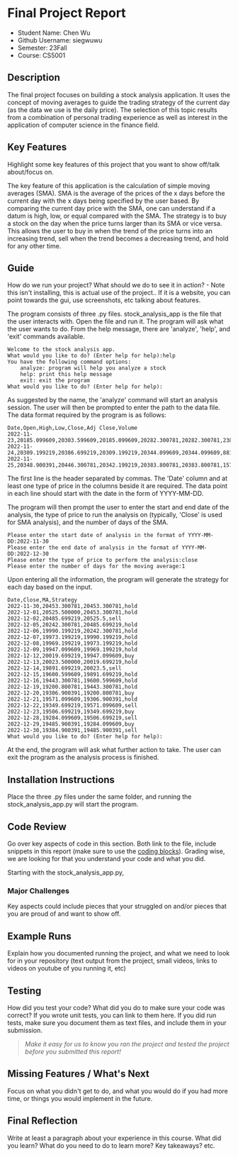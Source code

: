 # Final Project Report

* Student Name: Chen Wu
* Github Username: siegwuwu
* Semester: 23Fall
* Course: CS5001



## Description 
The final project focuses on building a stock analysis application. It uses the concept of moving averages to guide the trading strategy of the current day (as the data we use is the daily price). The selection of this topic results from a combination of personal trading experience as well as interest in the application of computer science in the finance field.

## Key Features
Highlight some key features of this project that you want to show off/talk about/focus on. 

The key feature of this application is the calculation of simple moving averages (SMA). SMA is the average of the prices of the x days before the current day with the x days being specified by the user based. By comparing the current day price with the SMA, one can understand if a datum is high, low, or equal compared with the SMA. The strategy is to buy a stock on the day when the price turns larger than its SMA or vice versa. This allows the user to buy in when the trend of the price turns into an increasing trend, sell when the trend becomes a decreasing trend, and hold for any other time.

## Guide
How do we run your project? What should we do to see it in action? - Note this isn't installing, this is actual use of the project.. If it is a website, you can point towards the gui, use screenshots, etc talking about features. 

The program consists of three .py files. stock_analysis_app is the file that the user interacts with. Open the file and run it. The program will ask what the user wants to do. From the help message, there are 'analyze', 'help', and 'exit' commands available. 
```
Welcome to the stock analysis app.
What would you like to do? (Enter help for help):help
You have the following command options:
    analyze: program will help you analyze a stock
    help: print this help message
    exit: exit the program
What would you like to do? (Enter help for help):
```
As suggested by the name, the 'analyze' command will start an analysis session. The user will then be prompted to enter the path to the data file. The data format required by the program is as follows:

```
Date,Open,High,Low,Close,Adj Close,Volume
2022-11-23,20185.099609,20303.599609,20185.099609,20282.300781,20282.300781,238316600
2022-11-24,20309.199219,20386.699219,20309.199219,20344.099609,20344.099609,88111700
2022-11-25,20348.900391,20446.300781,20342.199219,20383.800781,20383.800781,157063000
```
The first line is the header separated by commas. The 'Date' column and at least one type of price in the columns beside it are required. The data point in each line should start with the date in the form of YYYY-MM-DD. 

The program will then prompt the user to enter the start and end date of the analysis, the type of price to run the analysis on (typically, 'Close' is used for SMA analysis), and the number of days of the SMA.

```
Please enter the start date of analysis in the format of YYYY-MM-DD:2022-11-30
Please enter the end date of analysis in the format of YYYY-MM-DD:2022-12-30
Please enter the type of price to perform the analysis:close
Please enter the number of days for the moving average:1
```
Upon entering all the information, the program will generate the strategy for each day based on the input. 
```
Date,Close,MA,Strategy
2022-11-30,20453.300781,20453.300781,hold
2022-12-01,20525.500000,20453.300781,hold
2022-12-02,20485.699219,20525.5,sell
2022-12-05,20242.300781,20485.699219,hold
2022-12-06,19990.199219,20242.300781,hold
2022-12-07,19973.199219,19990.199219,hold
2022-12-08,19969.199219,19973.199219,hold
2022-12-09,19947.099609,19969.199219,hold
2022-12-12,20019.699219,19947.099609,buy
2022-12-13,20023.500000,20019.699219,hold
2022-12-14,19891.699219,20023.5,sell
2022-12-15,19600.599609,19891.699219,hold
2022-12-16,19443.300781,19600.599609,hold
2022-12-19,19200.800781,19443.300781,hold
2022-12-20,19306.900391,19200.800781,buy
2022-12-21,19571.099609,19306.900391,hold
2022-12-22,19349.699219,19571.099609,sell
2022-12-23,19506.699219,19349.699219,buy
2022-12-28,19284.099609,19506.699219,sell
2022-12-29,19485.900391,19284.099609,buy
2022-12-30,19384.900391,19485.900391,sell
What would you like to do? (Enter help for help):
```
At the end, the program will ask what further action to take. The user can exit the program as the analysis process is finished.

## Installation Instructions
Place the three .py files under the same folder, and running the stock_analysis_app.py will start the program.

## Code Review
Go over key aspects of code in this section. Both link to the file, include snippets in this report (make sure to use the [coding blocks](https://github.com/adam-p/markdown-here/wiki/Markdown-Cheatsheet#code)).  Grading wise, we are looking for that you understand your code and what you did. 

Starting with the stock_analysis_app.py, 

### Major Challenges
Key aspects could include pieces that your struggled on and/or pieces that you are proud of and want to show off.


## Example Runs
Explain how you documented running the project, and what we need to look for in your repository (text output from the project, small videos, links to videos on youtube of you running it, etc)

## Testing
How did you test your code? What did you do to make sure your code was correct? If you wrote unit tests, you can link to them here. If you did run tests, make sure you document them as text files, and include them in your submission. 

> _Make it easy for us to know you *ran the project* and *tested the project* before you submitted this report!_


## Missing Features / What's Next
Focus on what you didn't get to do, and what you would do if you had more time, or things you would implement in the future. 

## Final Reflection
Write at least a paragraph about your experience in this course. What did you learn? What do you need to do to learn more? Key takeaways? etc.
